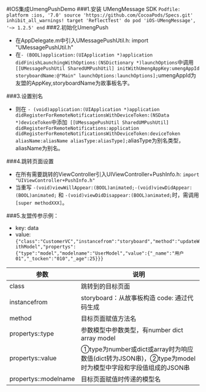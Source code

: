 #IOS集成UmengPushDemo
###1.安装 UMengMessage SDK
` Podfile:
	platform :ios, '7.0'
	source 'https://github.com/CocoaPods/Specs.git'
	inhibit_all_warnings!
	target 'ReflectTest' do
    pod 'iOS-UMengMessage', '~> 1.2.5'
	end
	`
###2.初始化UmengPush
* 在AppDelegate.m中引入UMessagePushUtil.h: import "UMessagePushUtil.h"
* 在` - (BOOL)application:(UIApplication *)application didFinishLaunchingWithOptions:(NSDictionary *)launchOptions `中调用` [[UMessagePushUtil SharedUMPushUtil] initWithUmengAppKey:umengAppId storyboardName:@"Main" launchOptions:launchOptions];`umengAppId为友盟的AppKey,storyboardName为故事板名字。

###3.设置别名
* 则在 ` - (void)application:(UIApplication *)application didRegisterForRemoteNotificationsWithDeviceToken:(NSData *)deviceToken `中添加` [[UMessagePushUtil SharedUMPushUtil] didRegisterForRemoteNotifications:application didRegisterForRemoteNotificationsWithDeviceToken:deviceToken aliasName:aliasName aliasType:aliasType];`aliasType为别名类型，aliasName为别名。

###4.跳转页面设置
* 在所有需要跳转的ViewController引入UIViewController+PushInfo.h: ` import "UIViewController+PushInfo.h" `
* 当重写 ` -(void)viewWillAppear:(BOOL)animated;-(void)viewDidAppear:(BOOL)animated; ` 和 `-(void)viewDidDisappear:(BOOL)animated;`时，需调用`[super methodXXX]`。


###5.友盟传参示例：
* key: data
* value:`{"class":"CustomerVC","instancefrom":"storyboard","method":"updateWithModel","propertys":{"type":"model","modelname":"UserModel","value":{"_name":"用户01","_tocken":"010","_age":25}}} `

参数 | 说明 | 
------------ | ------------- | 
class | 跳转到的目标页面  | 
instancefrom| storyboard：从故事板构造 code: 通过代码生成 |
method| 目标页面赋值方法名 |
propertys::type| 参数模型中参数类型，有number dict array model |
propertys::value| ①type为number或dict或array时为响应数值(dict转为JSON串)，②type为model时为模型中字段和字段值组成的JSON串|
propertys::modelname| 目标页面赋值时传递的模型名 | 
